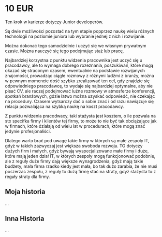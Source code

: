 # 10 EUR

Ten krok w karierze dotyczy Junior developerów.

Są dwie możliwości pozostać na tym etapie popprzez naukę wielu różnych technologii
na poziomie juniora lub wybranie jednej z nich i rozwijanie.

Można dokonać tego samodzielnie i uczyć się we własnym prywatnym czasie.
Można nauczyć się tego podejmując staż lub pracę.

Najbardziej korzystna z punktu widzenia pracownika jest uczyć się u pracodawcy, ale to wymaga dobrego rozeznania,
poszukiwań, które mogą okazać się straconym czasem,
ewentualnie na podstawie rozwijanych znajomości, prowadząc ciągłe rozmowy z różnymi ludźmi z branży,
można w pewnym momencie dość szybko zrealizować ten cel, gdy znajdzie się odpowiedniego pracodawcę,
to wydaje się najbardziej optymalne, aby nie pisać CV, ale raczej podejmować luźne rozmowy
w atmosferze konferencji, spotkań branżowych, gdzie łatwo można uzyskać odpowiedć, nie czekając na procedury.
Czasem wytsarczy dać o sobie znać i od razu nawiązuje się relacja pozwalająca na szybką naukę na koszt pracodawcy.

Z punktu widzenia pracodwacy, taki stażysta jest kosztem,  o ile pozwala na sto specifka firmy i klientów tej firmy,
to może to nie być tak obciążające jak w firmach, które działają od wielu lat w procedurach, które
mogą znać jedynie profesjonaliści.

Dlatego warto brać pod uwagę takie firmy w których są małe zespoły IT,
gdyż w takich zazwyczaj jest większa swoboda rozwoju.
TO dotyczy dużych firm i małych, gdyż bywają wyspecjalizowane małe firmy i duże, które
mają jeden dział IT, w których zespoły mogą funkcjonować podobnie,
ale z reguły duże firmy dają większe wynagrodzenia, gdyż mają takie budżety,
mała firma rzadko kiedy jest mała, bo tak dużo zarabia, że nie musi poszerzać zespołu, z reguły
to dużą firmę stać na straty, gdyż stażysta to z reguły straty dla firmy.




## Moja historia
...


## Inna Historia

...
